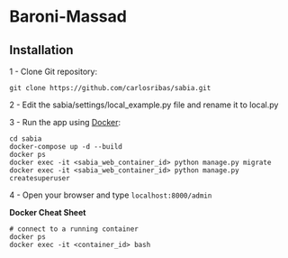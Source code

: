 # Baroni-Massad

## Installation

1 - Clone Git repository:

  ```
  git clone https://github.com/carlosribas/sabia.git
  ```

2 - Edit the sabia/settings/local_example.py file and rename it to local.py

3 - Run the app using [Docker](https://www.docker.com):

  ```
  cd sabia
  docker-compose up -d --build
  docker ps
  docker exec -it <sabia_web_container_id> python manage.py migrate
  docker exec -it <sabia_web_container_id> python manage.py createsuperuser
  ```

4 - Open your browser and type ```localhost:8000/admin```



**Docker Cheat Sheet**

```
# connect to a running container
docker ps
docker exec -it <container_id> bash
```
